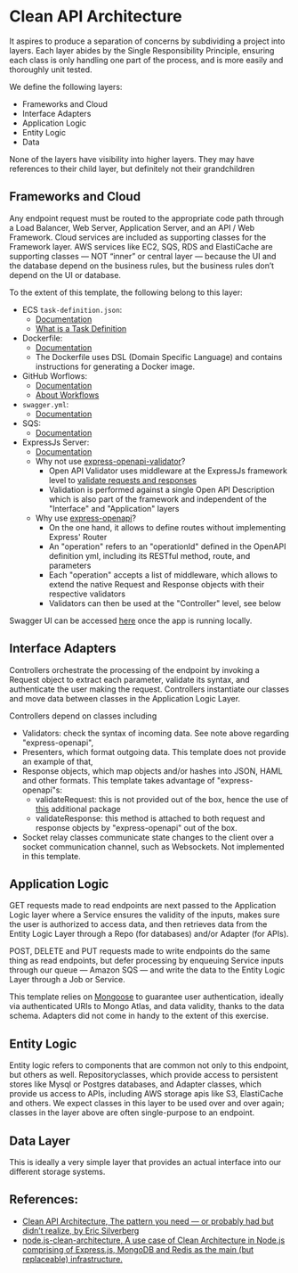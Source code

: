 # Clean API Architecture

It aspires to produce a separation of concerns by subdividing a project into layers.
Each layer abides by the Single Responsibility Principle, ensuring each class is only handling one part of the process, and is more easily and thoroughly unit tested.

We define the following layers:

- Frameworks and Cloud
- Interface Adapters
- Application Logic
- Entity Logic
- Data

None of the layers have visibility into higher layers. They may have references to their child layer, but definitely not their grandchildren

## Frameworks and Cloud

Any endpoint request must be routed to the appropriate code path through a Load Balancer, Web Server, Application Server, and an API / Web Framework.
Cloud services are included as supporting classes for the Framework layer. AWS services like EC2, SQS, RDS and ElastiCache are supporting classes — NOT “inner” or central layer — because the UI and the database depend on the business rules, but the business rules don’t depend on the UI or database.

To the extent of this template, the following belong to this layer:

- ECS `task-definition.json`:
  - [Documentation](https://docs.aws.amazon.com/AmazonECS/latest/developerguide/task-definition-template.html)
  - [What is a Task Definition](https://docs.aws.amazon.com/AmazonECS/latest/developerguide/task-definition-template.html)
- Dockerfile:
  - [Documentation](https://docs.docker.com/reference/dockerfile/)
  - The Dockerfile uses DSL (Domain Specific Language) and contains instructions for generating a Docker image.
- GitHub Worflows:
  - [Documentation](https://docs.github.com/en/actions/writing-workflows)
  - [About Workflows](https://docs.github.com/en/actions/writing-workflows/about-workflows#about-workflows)
- `swagger.yml`:
  - [Documentation](https://swagger.io/docs/specification/v3_0/basic-structure/)
- SQS:
  - [Documentation](https://docs.aws.amazon.com/sqs/)
- ExpressJs Server:
  - [Documentation](https://expressjs.com/)
  - Why not use [express-openapi-validator](https://www.npmjs.com/package/express-openapi-validator)?
    - Open API Validator uses middleware at the ExpressJs framework level to [validate requests and responses](https://github.com/FeelHippo/apis_comparison/blob/b547a1f28f082471f4b30fc99b476929c6e32260/Express/src/app.ts#L19)
    - Validation is performed against a single Open API Description which is also part of the framework and independent of the "Interface" and "Application" layers
  - Why use [express-openapi](https://github.com/kogosoftwarellc/open-api/tree/main/packages/express-openapi)?
    - On the one hand, it allows to define routes without implementing Express' Router
    - An "operation" refers to an "operationId" defined in the OpenAPI definition yml, including its RESTful method, route, and parameters
    - Each "operation" accepts a list of middleware, which allows to extend the native Request and Response objects with their respective validators
    - Validators can then be used at the "Controller" level, see below

Swagger UI can be accessed [here](http://localhost:3000/api-docs/) once the app is running locally.

## Interface Adapters

Controllers orchestrate the processing of the endpoint by invoking a Request object to extract each parameter, validate its syntax, and authenticate the user making the request.
Controllers instantiate our classes and move data between classes in the Application Logic Layer.

Controllers depend on classes including

- Validators: check the syntax of incoming data. See note above regarding "express-openapi",
- Presenters, which format outgoing data. This template does not provide an example of that,
- Response objects, which map objects and/or hashes into JSON, HAML and other formats. This template takes advantage of "express-openapi"s:
  - validateRequest: this is not provided out of the box, hence the use of [this](https://github.com/kogosoftwarellc/open-api/tree/main/packages/openapi-request-validator) additional package
  - validateResponse: this method is attached to both request and response objects by "express-openapi" out of the box.
- Socket relay classes communicate state changes to the client over a socket communication channel, such as Websockets. Not implemented in this template.

## Application Logic

GET requests made to read endpoints are next passed to the Application Logic layer where a Service ensures the validity of the inputs, makes sure the user is authorized to access data, and then retrieves data from the Entity Logic Layer through a Repo (for databases) and/or Adapter (for APIs).

POST, DELETE and PUT requests made to write endpoints do the same thing as read endpoints, but defer processing by enqueuing Service inputs through our queue — Amazon SQS — and write the data to the Entity Logic Layer through a Job or Service.

This template relies on [Mongoose](https://mongoosejs.com/) to guarantee user authentication, ideally via authenticated URIs to Mongo Atlas, and data validity, thanks to the data schema.
Adapters did not come in handy to the extent of this exercise.

## Entity Logic

Entity logic refers to components that are common not only to this endpoint, but others as well. Repositoryclasses, which provide access to persistent stores like Mysql or Postgres databases, and Adapter classes, which provide us access to APIs, including AWS storage apis like S3, ElastiCache and others. We expect classes in this layer to be used over and over again; classes in the layer above are often single-purpose to an endpoint.

## Data Layer

This is ideally a very simple layer that provides an actual interface into our different storage systems.

## References:

- [Clean API Architecture, The pattern you need — or probably had but didn’t realize, by Eric Silverberg](https://medium.com/perry-street-software-engineering/clean-api-architecture-2b57074084d5)
- [node.js-clean-architecture, A use case of Clean Architecture in Node.js comprising of Express.js, MongoDB and Redis as the main (but replaceable) infrastructure.](https://github.com/panagiop/node.js-clean-architecture)
